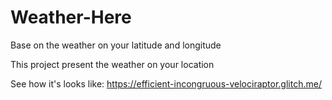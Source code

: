 # Weather-Here
Base on the weather on your latitude and longitude

This project present the weather on your location

See how it's looks like:
https://efficient-incongruous-velociraptor.glitch.me/


